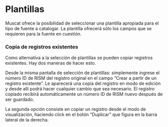 # Plantillas

Muscat ofrece la posibilidad de seleccionar una plantilla apropiada para el tipo de fuente a catalogar. La plantilla ofrecerá sólo los campos que se requieren para la fuente en cuestión.

### Copia de registros existentes

Como alternativa a la selección de plantillas se pueden copiar registros existentes. Hay dos maneras de hacer esto.

Desde la misma pantalla de selección de plantillas: simplemente ingrese el número ID de RISM del registro original en el campo “Crear a partir de un registro existente”. Le aparecerá una copia del registro en modo de edición y desde allí podrá hacer cualquier cambio que sea necesario. El registro copiado recibirá automáticamente un número ID de RISM nuevo después de ser guardado.&nbsp;

La segunda opción consiste en copiar un registro desde el modo de visualización, haciendo click en el botón “Duplicar” que figura en la barra lateral de la derecha.